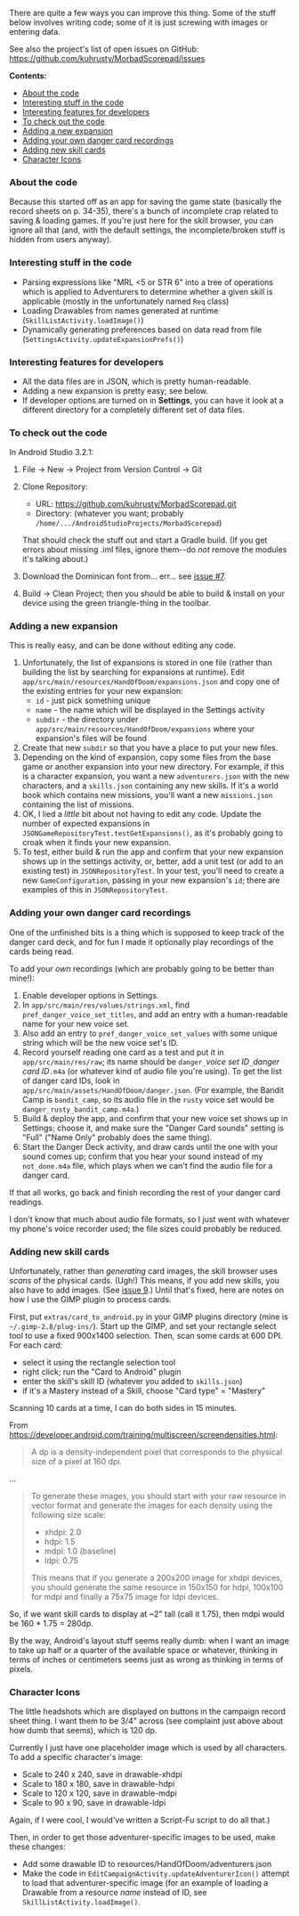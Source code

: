 There are quite a few ways you can improve this thing.  Some of the
stuff below involves writing code; some of it is just screwing with
images or entering data.

See also the project's list of open issues on GitHub:
https://github.com/kuhrusty/MorbadScorepad/issues

**Contents:**
<!--ts-->
* [About the code](#about-the-code)
* [Interesting stuff in the code](#interesting-stuff-in-the-code)
* [Interesting features for developers](#interesting-features-for-developers)
* [To check out the code](#to-check-out-the-code)
* [Adding a new expansion](#adding-a-new-expansion)
* [Adding your own danger card recordings](#adding-your-own-danger-card-recordings)
* [Adding new skill cards](#adding-new-skill-cards)
* [Character Icons](#character-icons)
<!-- Added by: rusty, at: 2018-12-29T01:00-08:00 -->
<!--te-->

### About the code

Because this started off as an app for saving the game state (basically
the record sheets on p. 34-35), there's a bunch of incomplete crap
related to saving & loading games.  If you're just here for the
skill browser, you can ignore all that (and, with the default settings,
the incomplete/broken stuff is hidden from users anyway).

### Interesting stuff in the code

- Parsing expressions like "MRL <5 or STR 6" into a tree of operations
  which is applied to Adventurers to determine whether a given skill is
  applicable (mostly in the unfortunately named `Req` class)
- Loading Drawables from names generated at runtime
  (`SkillListActivity.loadImage()`)
- Dynamically generating preferences based on data read from file
  (`SettingsActivity.updateExpansionPrefs()`)

### Interesting features for developers

- All the data files are in JSON, which is pretty human-readable.
- Adding a new expansion is pretty easy; see below.
- If developer options are turned on in **Settings**, you can have it
  look at a different directory for a completely different set of data
  files.

### To check out the code

In Android Studio 3.2.1:

1. File -> New -> Project from Version Control -> Git
1. Clone Repository:
   - URL: https://github.com/kuhrusty/MorbadScorepad.git
   - Directory: (whatever you want; probably
     `/home/.../AndroidStudioProjects/MorbadScorepad`)

   That should check the stuff out and start a Gradle build.  (If you
   get errors about missing .iml files, ignore them--do *not* remove the
   modules it's talking about.)
1. Download the Dominican font from... err... see
   [issue #7](https://github.com/kuhrusty/MorbadScorepad/issues/7).
1. Build -> Clean Project; then you should be able to build & install on
   your device using the green triangle-thing in the toolbar.

###  Adding a new expansion

This is really easy, and can be done without editing any code.

1. Unfortunately, the list of expansions is stored in one file (rather
   than building the list by searching for expansions at runtime).  Edit
   `app/src/main/resources/HandOfDoom/expansions.json` and copy one of
   the existing entries for your new expansion:
     - `id` - just pick something unique
     - `name` - the name which will be displayed in the Settings activity
     - `subdir` - the directory under
       `app/src/main/resources/HandOfDoom/expansions` where your
       expansion's files will be found
1. Create that new `subdir` so that you have a place to put your new
   files.
1. Depending on the kind of expansion, copy some files from the base
   game or another expansion into your new directory.  For example, if
   this is a character expansion, you want a new `adventurers.json` with
   the new characters, and a `skills.json` containing any new skills.
   If it's a world book which contains new missions, you'll want a new
   `missions.json` containing the list of missions.
1. OK, I lied a *little* bit about not having to edit any code.  Update
   the number of expected expansions in
   `JSONGameRepositoryTest.testGetExpansions()`, as it's probably going
   to croak when it finds your new expansion.
1. To test, either build & run the app and confirm that your new
   expansion shows up in the settings activity, or, better, add a unit
   test (or add to an existing test) in `JSONRepositoryTest`.  In your
   test, you'll need to create a new `GameConfiguration`, passing in
   your new expansion's `id`; there are examples of this in
   `JSONRepositoryTest`.

### Adding your own danger card recordings

One of the unfinished bits is a thing which is supposed to keep track of
the danger card deck, and for fun I made it optionally play recordings
of the cards being read.

To add your *own* recordings (which are probably going to be better than
mine!):

1. Enable developer options in Settings.
1. In `app/src/main/res/values/strings.xml`, find
   `pref_danger_voice_set_titles`, and add an entry with a human-readable
   name for your new voice set.
1. Also add an entry to `pref_danger_voice_set_values` with some unique
   string which will be the new voice set's ID.
1. Record yourself reading one card as a test and put it in
   `app/src/main/res/raw`; its name should be
   `danger_`*voice set ID*`_`*danger card ID*`.m4a` (or whatever kind of
   audio file you're using).  To get the list of danger card IDs, look
   in `app/src/main/assets/HandOfDoom/danger.json`.  (For example, the
   Bandit Camp is `bandit_camp`, so its audio file in the `rusty` voice
   set would be `danger_rusty_bandit_camp.m4a`.)
1. Build & deploy the app, and confirm that your new voice set shows up
   in Settings; choose it, and make sure the "Danger Card sounds"
   setting is "Full" ("Name Only" probably does the same thing).
1. Start the Danger Deck activity, and draw cards until the one with
   your sound comes up; confirm that you hear your sound instead of my
   `not_done.m4a` file, which plays when we can't find the audio file
   for a danger card.

If that all works, go back and finish recording the rest of your danger
card readings.

I don't know that much about audio file formats, so I just went with
whatever my phone's voice recorder used; the file sizes could probably
be reduced.

### Adding new skill cards

Unfortunately, rather than *generating* card images, the skill browser
uses *scans* of the physical cards.  (Ugh!)  This means, if you add new
skills, you also have to add images.  (See
[issue 9](https://github.com/kuhrusty/MorbadScorepad/issues/9).)  Until
that's fixed, here are notes on how I use the GIMP plugin to process
cards.

First, put `extras/card_to_android.py` in your GIMP plugins directory
(mine is `~/.gimp-2.8/plug-ins/`).  Start up the GIMP, and set your
rectangle select tool to use a fixed 900x1400 selection.  Then, scan
some cards at 600 DPI.  For each card:

- select it using the rectangle selection tool
- right click; run the "Card to Android" plugin
- enter the skill's skill ID (whatever you added to `skills.json`)
- if it's a Mastery instead of a Skill, choose "Card type" = "Mastery"

Scanning 10 cards at a time, I can do both sides in 15 minutes.

From https://developer.android.com/training/multiscreen/screendensities.html:

> A dp is a density-independent pixel that corresponds to the physical
> size of a pixel at 160 dpi.

...

> To generate these images, you should start with your raw resource in
> vector format and generate the images for each density using the
> following size scale:
>
> * xhdpi: 2.0
> * hdpi: 1.5
> * mdpi: 1.0 (baseline)
> * ldpi: 0.75
>
> This means that if you generate a 200x200 image for xhdpi devices, you
> should generate the same resource in 150x150 for hdpi, 100x100 for
> mdpi and finally a 75x75 image for ldpi devices.

So, if we want skill cards to display at ~2" tall (call it 1.75), then
mdpi would be 160 * 1.75 = 280dp.

By the way, Android's layout stuff seems really dumb: when I want an
image to take up half or a quarter of the available space or whatever,
thinking in terms of inches or centimeters seems just as wrong as
thinking in terms of pixels.

### Character Icons

The little headshots which are displayed on buttons in the campaign
record sheet thing.  I want them to be 3/4" across (see complaint just
above about how dumb that seems), which is 120 dp.

Currently I just have one placeholder image which is used by all
characters.  To add a specific character's image:

* Scale to 240 x 240, save in drawable-xhdpi
* Scale to 180 x 180, save in drawable-hdpi
* Scale to 120 x 120, save in drawable-mdpi
* Scale to 90 x 90, save in drawable-ldpi

Again, if I were cool, I would've written a Script-Fu script to do all
that.)

Then, in order to get those adventurer-specific images to be used, make
these changes:

* Add some drawable ID to resources/HandOfDoom/adventurers.json
* Make the code in `EditCampaignActivity.updateAdventurerIcon()`
  attempt to load that adventurer-specific image (for an example of
  loading a Drawable from a resource *name* instead of ID, see
  `SkillListActivity.loadImage()`.
